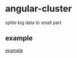 # angular-cluster
splite big data to small part

## example
[example](http://plnkr.co/edit/ayGyuDKIrwN6bsnc4let?p=preview)
